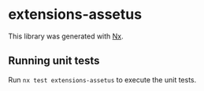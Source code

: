 # extensions-assetus

This library was generated with [Nx](https://nx.dev).

## Running unit tests

Run `nx test extensions-assetus` to execute the unit tests.
